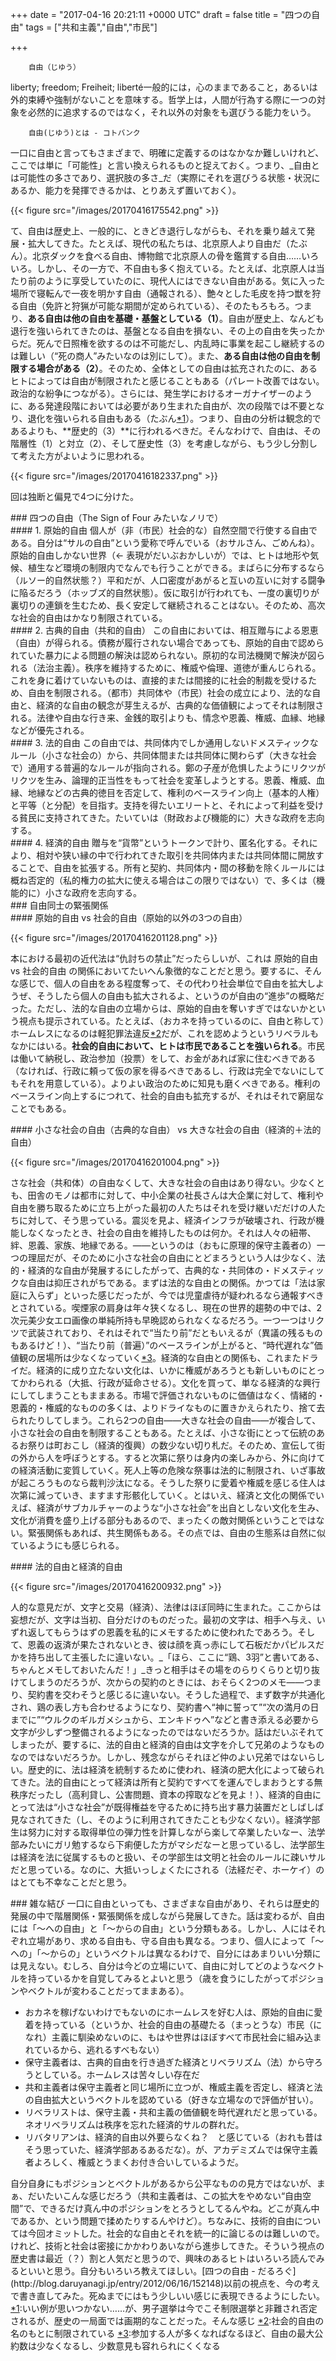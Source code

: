 
+++
date = "2017-04-16 20:21:11 +0000 UTC"
draft = false
title = "四つの自由"
tags = ["共和主義","自由","市民"]

+++
>
        自由（じゆう）
liberty; freedom; Freiheit; liberté一般的には，心のままであること，あるいは外的束縛や強制がないことを意味する。哲学上は，人間が行為する際に一つの対象を必然的に追求するのではなく，それ以外の対象をも選びうる能力をいう。

        自由(じゆう)とは - コトバンク
    
一口に自由と言ってもさまざまで、明確に定義するのはなかなか難しいけれど、ここでは単に「可能性」と言い換えられるものと捉えておく。つまり、_自由とは可能性の多さであり、選択肢の多さ_だ（実際にそれを選びうる状態・状況にあるか、能力を発揮できるかは、とりあえず置いておく）。

{{< figure src="/images/20170416175542.png"  >}}

て、自由は歴史上、一般的に、ときどき退行しながらも、それを乗り越えて発展・拡大してきた。たとえば、現代の私たちは、北京原人より自由だ（たぶん）。北京ダックを食べる自由、博物館で北京原人の骨を鑑賞する自由……いろいろ。しかし、その一方で、不自由も多く抱えている。たとえば、北京原人は当たり前のように享受していたのに、現代人にはできない自由がある。気に入った場所で寝転んで一夜を明かす自由（通報される）、艶々とした毛皮を持つ獣を狩る自由（免許と狩猟が可能な期間が定められている）、そのたもろもろ。つまり、**ある自由は他の自由を基礎・基盤としている（1）**。自由が歴史上、なんども退行を強いられてきたのは、基盤となる自由を損ない、その上の自由を失ったからだ。死んで日照権を欲するのは不可能だし、内乱時に事業を起こし継続するのは難しい（“死の商人”みたいなのは別にして）。また、**ある自由は他の自由を制限する場合がある（2）**。そのため、全体としての自由は拡充されたのに、あるヒトによっては自由が制限されたと感じることもある（パレート改善ではない。政治的な紛争につながる）。さらには、発生学におけるオーガナイザーのように、ある発達段階においては必要があり生まれた自由が、次の段階では不要となり、退化を強いられる自由もある（たぶん<a href="#f-ed709bf4" name="fn-ed709bf4" title="いい例が思いつかない……が、男子選挙は今でこそ制限選挙と非難され否定されるが、歴史の一局面では画期的なことだった。そんな感じ">*1</a>）。つまり、自由の分析は観念的であるよりも、**歴史的（3）**に行われるべきだ。そんなわけで、自由は、その階層性（1）と対立（2）、そして歴史性（3）を考慮しながら、もう少し分割して考えた方がよいように思われる。

{{< figure src="/images/20170416182337.png"  >}}

回は独断と偏見で4つに分けた。

<div class="section">
    ### 四つの自由（The Sign of Four みたいなノリで）
    
<div class="section">
    #### 1. 原始的自由
    個人が（非（市民）社会的な）自然空間で行使する自由である。自分は“サルの自由”という愛称で呼んでいる（おサルさん、ごめんね）。原始的自由しかない世界（← 表現がだいぶおかしいが）では、ヒトは地形や気候、植生など環境の制限内でなんでも行うことができる。まばらに分布するなら（ルソー的自然状態？）平和だが、人口密度があがると互いの互いに対する闘争に陥るだろう（ホッブズ的自然状態）。仮に取引が行われても、一度の裏切りが裏切りの連鎖を生むため、長く安定して継続されることはない。そのため、高次な社会的自由はかなり制限されている。

</div>
<div class="section">
    #### 2. 古典的自由（共和的自由）
    この自由においては、相互贈与による恩恵（自由）が得られる。債務が履行されない場合であっても、原始的自由で認められていた暴力による問題の解決は認められない。原初的な司法機関で解決が図られる（法治主義）。秩序を維持するために、権威や倫理、道徳が重んじられる。これを身に着けていないものは、直接的または間接的に社会的制裁を受けるため、自由を制限される。（都市）共同体や（市民）社会の成立により、法的な自由と、経済的な自由の観念が芽生えるが、古典的な価値観によってそれは制限される。法律や自由な行き来、金銭的取引よりも、情念や恩義、権威、血縁、地縁などが優先される。

</div>
<div class="section">
    #### 3. 法的自由
    この自由では、共同体内でしか通用しないドメスティックなルール（小さな社会の）から、共同体間または共同体に関わらず（大きな社会で）通用する普遍的なルールが指向される。鄭の子産が危惧したようにリクツがリクツを生み、論理的正当性をもって社会を変革しようとする。恩義、権威、血縁、地縁などの古典的徳目を否定して、権利のベースライン向上（基本的人権）と平等（と分配）を目指す。支持を得たいエリートと、それによって利益を受ける貧民に支持されてきた。たいていは（財政および機能的に）大きな政府を志向する。

</div>
<div class="section">
    #### 4. 経済的自由
    贈与を“貨幣”というトークンで計り、匿名化する。それにより、相対や狭い縁の中で行われてきた取引を共同体内または共同体間に開放することで、自由を拡張する。所有と契約、共同体内・間の移動を除くルールには概ね否定的（私的権力の拡大に使える場合はこの限りではない）で、多くは（機能的に）小さな政府を志向する。

</div>
</div>
<div class="section">
    ### 自由同士の緊張関係
    
<div class="section">
    #### 原始的自由 vs 社会的自由（原始的以外の3つの自由）
    

{{< figure src="/images/20170416201128.png"  >}}

本における最初の近代法は“仇討ちの禁止”だったらしいが、これは 原始的自由 vs 社会的自由 の関係においてたいへん象徴的なことだと思う。要するに、そんな感じで、個人の自由をある程度奪って、その代わり社会単位で自由を拡大しようぜ、そうしたら個人の自由も拡大されるよ、というのが自由の“進歩”の概略だった。ただし、法的な自由の立場からは、原始的自由を奪いすぎではないかという視点も提示されている。たとえば、（おカネを持っているのに、自由と称して）ホームレスになるのは軽犯罪法違反<a href="#f-5fa3f462" name="fn-5fa3f462" title="社会的自由の名のもとに制限されている">*2</a>だが、これを認めようというリベラルもなかにはいる。**社会的自由において、ヒトは市民であることを強いられる**。市民は働いて納税し、政治参加（投票）をして、お金があれば家に住むべきである（なければ、行政に頼って仮の家を得るべきであるし、行政は完全でないにしてもそれを用意している）。よりよい政治のために知見も磨くべきである。権利のベースライン向上するにつれて、社会的自由も拡充するが、それはそれで窮屈なことでもある。

</div>
<div class="section">
    #### 小さな社会の自由（古典的な自由） vs 大きな社会の自由（経済的＋法的自由）
    

{{< figure src="/images/20170416201004.png"  >}}

さな社会（共和体）の自由なくして、大きな社会の自由はあり得ない。少なくとも、田舎のモノは都市に対して、中小企業の社長さんは大企業に対して、権利や自由を勝ち取るために立ち上がった最初の人たちはそれを受け継いだだけの人たちに対して、そう思っている。震災を見よ、経済インフラが破壊され、行政が機能しなくなったとき、社会の自由を維持したものは何か。それは人々の紐帯、絆、恩義、家族、地縁である。――というのは（おもに原理的保守主義者の）一つの理屈だが、そのために小さな社会の自由にとどまろうという人は少なく、法的・経済的な自由が発展するにしたがって、古典的な・共同体の・ドメスティックな自由は抑圧されがちである。まずは法的な自由との関係。かつては「法は家庭に入らず」といった感じだったが、今では児童虐待が疑われるなら通報すべきとされている。喫煙家の肩身は年々狭くなるし、現在の世界的趨勢の中では、2次元美少女エロ画像の単純所持も早晩認められなくなるだろう。一つ一つはリクツで武装されており、それはそれで“当たり前”だともいえるが（異議の残るものもあるけど！）、“当たり前（普遍）”のベースラインが上がると、“時代遅れな”価値観の居場所は少なくなっていく<a href="#f-447eaec2" name="fn-447eaec2" title="参加する人が多くなればなるほど、自由の最大公約数は少なくなるし、少数意見も容れられにくくなる">*3</a>。経済的な自由との関係も、これまたドライだ。経済的に成り立たない文化は、いかに権威があろうとも新しいものにとってかわられる（大抵、行政が延命させる）。文化を買って、単なる経済的な興行にしてしまうこともままある。市場で評価されないものに価値はなく、情緒的・恩義的・権威的なものの多くは、よりドライなものに置きかえられたり、捨て去られたりしてしまう。これら2つの自由――大きな社会の自由――が複合して、小さな社会の自由を制限することもある。たとえば、小さな街にとって伝統のあるお祭りは町おこし（経済的復興）の数少ない切り札だ。そのため、宣伝して街の外から人を呼ぼうとする。すると次第に祭りは身内の楽しみから、外に向けての経済活動に変質していく。死人上等の危険な祭事は法的に制限され、いざ事故が起ころうものなら裁判沙汰になる。そうした祭りに愛着や権威を感じる住人は次第に減っていき、ますます形骸化していく。とはいえ、経済と文化の関係でいえば、経済がサブカルチャーのような“小さな社会”を出自としない文化を生み、文化が消費を盛り上げる部分もあるので、まったくの敵対関係ということではない。緊張関係もあれば、共生関係もある。その点では、自由の生態系は自然に似ているようにも感じられる。

</div>
<div class="section">
    #### 法的自由と経済的自由
    

{{< figure src="/images/20170416200932.png"  >}}

人的な意見だが、文字と交易（経済）、法律はほぼ同時に生まれた。ここからは妄想だが、文字は当初、自分だけのものだった。最初の文字は、相手へ与え、いずれ返してもらうはずの恩義を私的にメモするために使われたであろう。そして、恩義の返済が果たされないとき、彼は顔を真っ赤にして石板だかパピルスだかを持ち出して主張したに違いない。_「ほら、ここに“鶏、3羽”と書いてある、ちゃんとメモしておいたんだ！」_きっと相手はその場をのらりくらりと切り抜けてしまうのだろうが、次からの契約のときには、おそらく2つのメモ――つまり、契約書を交わそうと感じるに違いない。そうした過程で、まず数字が共通化され、鶏の表し方も合わせるようになり、契約書へ“神に誓って”“次の満月の日までに”“ウルクのギルガメシュから、エンキドゥへ”などと書き添える必要から文字が少しずつ整備されるようになったのではないだろうか。話はだいぶそれてしまったが、要するに、法的自由と経済的自由は文字を介して兄弟のようなものなのではないだろうか。しかし、残念ながらそれほど仲のよい兄弟ではないらしい。歴史的に、法は経済を統制するために使われ、経済の肥大化によって破られてきた。法的自由にとって経済は所有と契約ですべてを運んでしまおうとする無秩序だったし（高利貸し、公害問題、資本の搾取などを見よ！）、経済的自由にとって法は“小さな社会”が既得権益を守るために持ち出す暴力装置だとしばしば見なされてきた（し、そのように利用されてきたことも少なくない）。経済学部生は努力に対する取得単位の弾力性を計算しながら楽して卒業したいなー、法学部みたいにガリ勉するなら下痢便した方がマシだなーと思っているし、法学部生は経済を法に従属するものと扱い、その学部生は文明と社会のルールに疎いサルだと思っている。なのに、大抵いっしょくたにされる（法経だぞ、ホーケイ）のはとても不幸なことだと思う。

</div>
</div>
<div class="section">
    ### 雑な結び
    一口に自由といっても、さまざまな自由があり、それらは歴史的発展の中で階層関係・緊張関係を成しながら発展してきた。話は変わるが、自由には「～への自由」と「～からの自由」という分類もある。しかし、人にはそれぞれ立場があり、求める自由も、守る自由も異なる。つまり、個人によって「～への」「～からの」というベクトルは異なるわけで、自分にはあまりいい分類には見えない。むしろ、自分は今どの立場にいて、自由に対してどのようなベクトルを持っているかを自覚してみるとよいと思う（歳を食うにしたがってポジションやベクトルが変わることだってままある）。

<ul>
<li>おカネを稼げないわけでもないのにホームレスを好む人は、原始的自由に愛着を持っている（というか、社会的自由の基礎たる（まっとうな）市民（になれ）主義に馴染めないのに、もはや世界はほぼすべて市民社会に組み込まれているから、逃れるすべもない）</li>
<li>保守主義者は、古典的自由を行き過ぎた経済とリベラリズム（法）から守ろうとしている。ホームレスは苦々しい存在だ</li>
<li>共和主義者は保守主義者と同じ場所に立つが、権威主義を否定し、経済と法の自由拡大というベクトルを認めている（好きな立場なので評価が甘い）。</li>
<li>リベラリストは、保守主義・共和主義の価値観を時代遅れだと思っている。ネオリベラリズムは秩序を忘れた経済的サルの群れだ。</li>
<li>リバタリアンは、経済的自由以外要らなくね？　と感じている（おれも昔はそう思っていた、経済学部あるあるだな）。が、アカデミズムでは保守主義者よろしく、権威とうまくお付き合いしているようだ。</li>
</ul>自分自身にもポジションとベクトルがあるから公平なものの見方ではないが、まぁ、だいたいこんな感じだろう（共和主義者は、この拡大をやめない“自由空間”で、できるだけ真ん中のポジションをとろうとしてるんやね。どこが真ん中であるか、という問題で揉めたりするんやけど）。ちなみに、技術的自由については今回オミットした。社会的な自由とそれを統一的に論じるのは難しいので。けれど、技術と社会は密接にかかわりあいながら進歩してきた。そういう視点の歴史書は最近（？）割と人気だと思うので、興味のあるヒトはいろいろ読んでみるといいと思う。自分もいろいろ教えてほしい。[四つの自由 - だるろぐ](http://blog.daruyanagi.jp/entry/2012/06/16/152148)以前の視点を、今の考えで書き直してみた。死ぬまでにはもう少しいい感じに表現できるようにしたい。

</div><div class="footnote">
<a href="#fn-ed709bf4" name="f-ed709bf4" class="footnote-number">*1</a><span class="footnote-delimiter">:</span><span class="footnote-text">いい例が思いつかない……が、男子選挙は今でこそ制限選挙と非難され否定されるが、歴史の一局面では画期的なことだった。そんな感じ</span>
<a href="#fn-5fa3f462" name="f-5fa3f462" class="footnote-number">*2</a><span class="footnote-delimiter">:</span><span class="footnote-text">社会的自由の名のもとに制限されている</span>
<a href="#fn-447eaec2" name="f-447eaec2" class="footnote-number">*3</a><span class="footnote-delimiter">:</span><span class="footnote-text">参加する人が多くなればなるほど、自由の最大公約数は少なくなるし、少数意見も容れられにくくなる</span>
</div>

